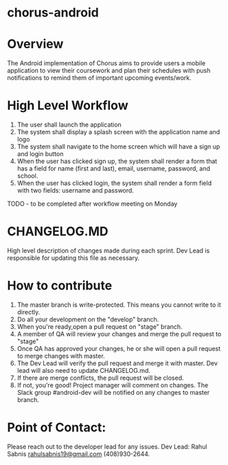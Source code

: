 # chorus-android

# Overview 
The Android implementation of Chorus aims to provide users a mobile application to view their coursework and plan their schedules with push notifications to remind them of important upcoming events/work.

# High Level Workflow

1. The user shall launch the application
2. The system shall display a splash screen with the application name and logo
3. The system shall navigate to the home screen which will have a sign up and login button 
4. When the user has clicked sign up, the system shall render a form that has a field for name (first and last), email, username, password, and school. 
5. When the user has clicked login, the system shall render a form field with two fields: username and password. 

TODO - to be completed after workflow meeting on Monday 

# CHANGELOG.MD
High level description of changes made during each sprint. Dev Lead is responsible for updating this file as necessary. 


# How to contribute

1. The master branch is write-protected. This means you cannot write to it directly. 
2. Do all your development on the "develop" branch. 
3. When you're ready,open a pull request on "stage" branch. 
4. A member of QA will review your changes and merge the pull request to "stage" 
5. Once QA has approved your changes, he or she will open a pull request to merge changes with master. 
6. The Dev Lead will verify the pull request and merge it with master. Dev lead will also need to update CHANGELOG.md. 
7. If there are merge conflicts, the pull request will be closed.
8. If not, you're good! Project manager will comment on changes. The Slack group #android-dev will be notified on any changes to master branch. 

# Point of Contact:

Please reach out to the developer lead for any issues. 
Dev Lead: Rahul Sabnis rahulsabnis19@gmail.com (408)930-2644.
